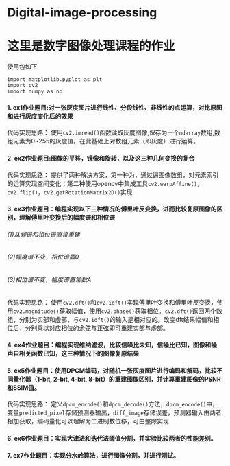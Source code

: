 # Digital-image-processing
# 这里是数字图像处理课程的作业

使用包如下
```
import matplotlib.pyplot as plt
import cv2
import numpy as np
```
#### 1. ex1作业题目:对一张灰度图片进行线性、分段线性、非线性的点运算，对比原图和进行灰度变化后的效果

代码实现思路：
使用```cv2.imread()```函数读取灰度图像,保存为一个```ndarray```数组,数组元素为0~255的灰度值。在此基础上对数组元素（即灰度）进行运算。

#### 2. ex2作业题目:图像的平移，镜像和旋转，以及这三种几何变换的复合

代码实现思路：
提供了两种解决方案，第一种为，通过遍图像数组，对元素索引的运算实现空间变化；第二种使用opencv中集成工具```cv2.warpAffine()```，```cv2.flip()```，```cv2.getRotationMatrix2D()```实现

#### 3. ex3作业题目：编程实现以下三种情况的傅里叶反变换，进而比较复原图像的区别，理解傅里叶变换后的幅度谱和相位谱
###### (1)从频谱和相位谱直接重建
###### (2)幅度谱不变，相位谱置0
###### (3)相位谱不变，幅度谱置常数A

代码实现思路：
使用```cv2.dft()```和```cv2.idft()```实现傅里叶变换和傅里叶反变换，使用```cv2.magnitude()```获取幅值，使用```cv2.phase()```获取相位。```cv2.dft()```返回两个数组，分别为实部和虚部，与```cv2.idft()```的输入是相对应的。改变dft结果幅值和相位后，分别乘以对应相位的余弦与正弦即可重建实部与虚部。

#### 4. ex4作业题目：编程实现维纳滤波，比较信噪比未知，信噪比已知，图像和噪声自相关函数已知，这三种情况下的图像复原结果

#### 5. ex5作业题目：使用DPCM编码，对随机一张灰度图片进行编码和解码，比较不同量化器（1-bit, 2-bit, 4-bit, 8-bit）的重建图像区别，并计算重建图像的PSNR和SSIM值。

代码实现思路：
定义```dpcm_encode()```和```dpcm_decode()```方法，```dpcm_encode()```中，变量```predicted_pixel```存储预测器输出，```diff_image```存储误差，预测器输入由两者相加获取，编码量化可以理解为二进制数位移，可由整除实现

#### 6. ex6作业题目：实现大津法和迭代法阈值分割，并实验比较两者的性能差别。

#### 7. ex7作业题目：实现分水岭算法，进行图像分割，并进行测试。
